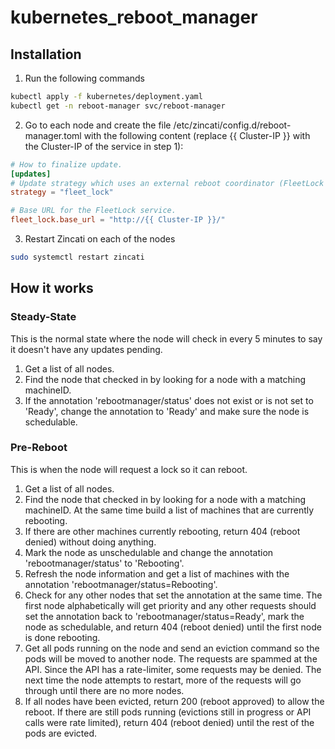 # kubernetes_reboot_manager

## Installation
1. Run the following commands
```bash
kubectl apply -f kubernetes/deployment.yaml
kubectl get -n reboot-manager svc/reboot-manager
```
2. Go to each node and create the file /etc/zincati/config.d/reboot-manager.toml with the following content (replace {{ Cluster-IP }} with the Cluster-IP of the service in step 1):
```toml
# How to finalize update.
[updates]
# Update strategy which uses an external reboot coordinator (FleetLock protocol).
strategy = "fleet_lock"

# Base URL for the FleetLock service.
fleet_lock.base_url = "http://{{ Cluster-IP }}/"
```
3. Restart Zincati on each of the nodes
```bash
sudo systemctl restart zincati
```

## How it works
### Steady-State
This is the normal state where the node will check in every 5 minutes to say it doesn't have any updates pending.
1. Get a list of all nodes.
1. Find the node that checked in by looking for a node with a matching machineID.
1. If the annotation 'rebootmanager/status' does not exist or is not set to 'Ready', change the annotation to 'Ready' and make sure the node is schedulable.

### Pre-Reboot
This is when the node will request a lock so it can reboot.
1. Get a list of all nodes.
1. Find the node that checked in by looking for a node with a matching machineID. At the same time build a list of machines that are currently rebooting.
1. If there are other machines currently rebooting, return 404 (reboot denied) without doing anything.
1. Mark the node as unschedulable and change the annotation 'rebootmanager/status' to 'Rebooting'.
1. Refresh the node information and get a list of machines with the annotation 'rebootmanager/status=Rebooting'.
1. Check for any other nodes that set the annotation at the same time. The first node alphabetically will get priority and any other requests should set the annotation back to 'rebootmanager/status=Ready', mark the node as schedulable, and return 404 (reboot denied) until the first node is done rebooting.
1. Get all pods running on the node and send an eviction command so the pods will be moved to another node. The requests are spammed at the API. Since the API has a rate-limiter, some requests may be denied. The next time the node attempts to restart, more of the requests will go through until there are no more nodes.
1. If all nodes have been evicted, return 200 (reboot approved) to allow the reboot. If there are still pods running (evictions still in progress or API calls were rate limited), return 404 (reboot denied) until the rest of the pods are evicted.
